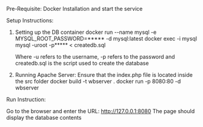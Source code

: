 
Pre-Requisite:
Docker Installation and start the service

Setup Instructions:

1. Setting up the DB container
   docker run --name mysql -e MYSQL_ROOT_PASSWORD=***** -d mysql:latest
   docker exec -i mysql mysql -uroot -p***** < createdb.sql
   
   Where -u refers to the username, -p refers to the password and createdb.sql is the script used to create the database
   
2. Running Apache Server: Ensure that the index.php file is located inside the src folder
   docker build -t wbserver .
   docker run -p 8080:80 -d wbserver 
   
   
Run Instruction:

Go to the browser and enter the URL: http://127.0.0.1:8080  The page should display the database contents







